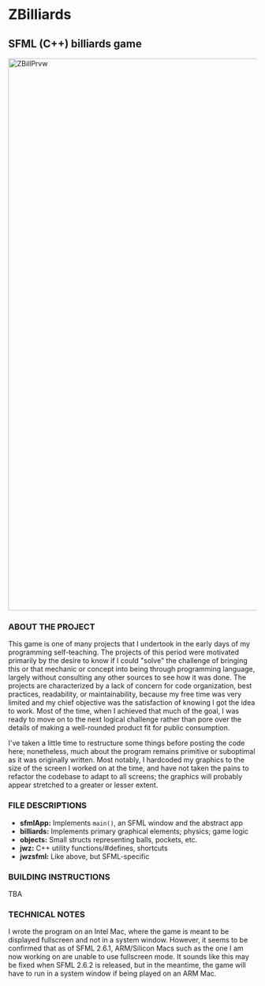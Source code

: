 # ZBilliards

## SFML (C++) billiards game

<img width="1119" alt="ZBillPrvw" src="https://github.com/user-attachments/assets/6ce7a902-e4e3-4e45-8f22-3744094a3869">

### ABOUT THE PROJECT
This game is one of many projects that I undertook in the early days of my programming self-teaching. The projects of this period were motivated primarily by the desire to know if I could "solve" the challenge of bringing this or that mechanic or concept into being through programming language, largely without consulting any other sources to see how it was done. The projects are characterized by a lack of concern for code organization, best practices, readability, or maintainability, because my free time was very limited and my chief objective was the satisfaction of knowing I got the idea to work. Most of the time, when I achieved that much of the goal, I was ready to move on to the next logical challenge rather than pore over the details of making a well-rounded product fit for public consumption. 
  
I've taken a little time to restructure some things before posting the code here; nonetheless, much about the program remains primitive or suboptimal as it was originally written. Most notably, I hardcoded my graphics to the size of the screen I worked on at the time, and have not taken the pains to refactor the codebase to adapt to all screens; the graphics will probably appear stretched to a greater or lesser extent. 

### FILE DESCRIPTIONS
* **sfmlApp:**  Implements `main()`, an SFML window and the abstract app
* **billiards:**  Implements primary graphical elements; physics; game logic
* **objects:**  Small structs representing balls, pockets, etc.
* **jwz:**  C++ utility functions/#defines, shortcuts
* **jwzsfml:**  Like above, but SFML-specific

### BUILDING INSTRUCTIONS
TBA

### TECHNICAL NOTES
I wrote the program on an Intel Mac, where the game is meant to be displayed fullscreen and not in a system window. However, it seems to be confirmed that as of SFML 2.6.1, ARM/Silicon Macs such as the one I am now working on are unable to use fullscreen mode. It sounds like this may be fixed when SFML 2.6.2 is released, but in the meantime, the game will have to run in a system window if being played on an ARM Mac. 
